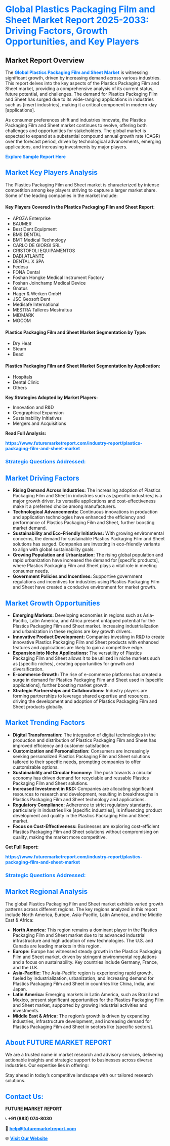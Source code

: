 <h1 style="color: #007BFF;">Global Plastics Packaging Film and Sheet Market Report 2025-2033: Driving Factors, Growth Opportunities, and Key Players</h1>

<section id="overview">
<h2>Market Report Overview</h2>
<p>The <a href="https://www.futuremarketreport.com/industry-report/plastics-packaging-film-and-sheet-market" style="color: #007BFF; text-decoration: none;"><strong>Global Plastics Packaging Film and Sheet Market</strong></a> is witnessing significant growth, driven by increasing demand across various industries. This report delves into the key aspects of the Plastics Packaging Film and Sheet market, providing a comprehensive analysis of its current status, future potential, and challenges. The demand for Plastics Packaging Film and Sheet has surged due to its wide-ranging applications in industries such as [insert industries], making it a critical component in modern-day [applications].</p>
<p>As consumer preferences shift and industries innovate, the Plastics Packaging Film and Sheet market continues to evolve, offering both challenges and opportunities for stakeholders. The global market is expected to expand at a substantial compound annual growth rate (CAGR) over the forecast period, driven by technological advancements, emerging applications, and increasing investments by major players.</p>
</section>

<section id="overview">
<p><a href="https://www.futuremarketreport.com/request-sample/reportId=36099" style="color: #007BFF; text-decoration: none;"><strong>Explore Sample Report Here</strong></a></p>
</section>

<section id="key-players">
<h2 style="color: #007BFF;">Market Key Players Analysis</h2>
<p>The Plastics Packaging Film and Sheet market is characterized by intense competition among key players striving to capture a larger market share. Some of the leading companies in the market include:</p>
<h4>Key Players Covered in the Plastics Packaging Film and Sheet Report:</h4>
<ul><li>APOZA Enterprise</li><li>BAUMER</li><li>Best Dent Equipment</li><li>BMS DENTAL</li><li>BMT Medical Technology</li><li>CARLO DE GIORGI SRL</li><li>CRISTOFOLI EQUIPAMENTOS</li><li>DABI ATLANTE</li><li>DENTAL X SPA</li><li>Fedesa</li><li>FONA Dental</li><li>Foshan Hongke Medical Instrument Factory</li><li>Foshan Joinchamp Medical Device</li><li>Gnatus</li><li>Hager &amp; Werken GmbH</li><li>JSC Geosoft Dent</li><li>Medisafe International</li><li>MESTRA Talleres Mestraitua</li><li>MIDMARK</li><li>MOCOM</li></ul>
<h4>Plastics Packaging Film and Sheet Market Segmentation by Type:</h4>
<ul><li>Dry Heat</li><li>Steam</li><li>Bead</li></ul>

<h4>Plastics Packaging Film and Sheet Market Segmentation by Application:</h4>
<ul><li>Hospitals</li><li>Dental Clinic</li><li>Others</li></ul>
<p><strong>Key Strategies Adopted by Market Players:</strong></p>
<ul>
<li>Innovation and R&D</li>
<li>Geographical Expansion</li>
<li>Sustainability Initiatives</li>
<li>Mergers and Acquisitions</li>
</ul>
</section>

<section>
<p><strong>Read Full Analysis: </strong></p><a href="https://www.futuremarketreport.com/industry-report/plastics-packaging-film-and-sheet-market" style="color: #007BFF; text-decoration: none;"><strong>https://www.futuremarketreport.com/industry-report/plastics-packaging-film-and-sheet-market</strong></a>
<h3 style="color: #007BFF;">Strategic Questions Addressed:</h3>
</section>

<section id="driving-factors">
<h2 style="color: #007BFF;">Market Driving Factors</h2>
<ul>
<li><strong>Rising Demand Across Industries:</strong> The increasing adoption of Plastics Packaging Film and Sheet in industries such as [specific industries] is a major growth driver. Its versatile applications and cost-effectiveness make it a preferred choice among manufacturers.</li>
<li><strong>Technological Advancements:</strong> Continuous innovations in production and application technologies have enhanced the efficiency and performance of Plastics Packaging Film and Sheet, further boosting market demand.</li>
<li><strong>Sustainability and Eco-Friendly Initiatives:</strong> With growing environmental concerns, the demand for sustainable Plastics Packaging Film and Sheet solutions has surged. Companies are investing in eco-friendly variants to align with global sustainability goals.</li>
<li><strong>Growing Population and Urbanization:</strong> The rising global population and rapid urbanization have increased the demand for [specific products], where Plastics Packaging Film and Sheet plays a vital role in meeting consumer needs.</li>
<li><strong>Government Policies and Incentives:</strong> Supportive government regulations and incentives for industries using Plastics Packaging Film and Sheet have created a conducive environment for market growth.</li>
</ul>
</section>

<section id="growth-opportunities">
<h2 style="color: #007BFF;">Market Growth Opportunities</h2>
<ul>
<li><strong>Emerging Markets:</strong> Developing economies in regions such as Asia-Pacific, Latin America, and Africa present untapped potential for the Plastics Packaging Film and Sheet market. Increasing industrialization and urbanization in these regions are key growth drivers.</li>
<li><strong>Innovative Product Development:</strong> Companies investing in R&D to create innovative Plastics Packaging Film and Sheet products with enhanced features and applications are likely to gain a competitive edge.</li>
<li><strong>Expansion into Niche Applications:</strong> The versatility of Plastics Packaging Film and Sheet allows it to be utilized in niche markets such as [specific niches], creating opportunities for growth and diversification.</li>
<li><strong>E-commerce Growth:</strong> The rise of e-commerce platforms has created a surge in demand for Plastics Packaging Film and Sheet used in [specific applications], further boosting market growth.</li>
<li><strong>Strategic Partnerships and Collaborations:</strong> Industry players are forming partnerships to leverage shared expertise and resources, driving the development and adoption of Plastics Packaging Film and Sheet products globally.</li>
</ul>
</section>

<section id="trending-factors">
<h2 style="color: #007BFF;">Market Trending Factors</h2>
<ul>
<li><strong>Digital Transformation:</strong> The integration of digital technologies in the production and distribution of Plastics Packaging Film and Sheet has improved efficiency and customer satisfaction.</li>
<li><strong>Customization and Personalization:</strong> Consumers are increasingly seeking personalized Plastics Packaging Film and Sheet solutions tailored to their specific needs, prompting companies to offer customizable options.</li>
<li><strong>Sustainability and Circular Economy:</strong> The push towards a circular economy has driven demand for recyclable and reusable Plastics Packaging Film and Sheet solutions.</li>
<li><strong>Increased Investment in R&D:</strong> Companies are allocating significant resources to research and development, resulting in breakthroughs in Plastics Packaging Film and Sheet technology and applications.</li>
<li><strong>Regulatory Compliance:</strong> Adherence to strict regulatory standards, particularly in industries like [specific industries], is influencing product development and quality in the Plastics Packaging Film and Sheet market.</li>
<li><strong>Focus on Cost-Effectiveness:</strong> Businesses are exploring cost-efficient Plastics Packaging Film and Sheet solutions without compromising on quality, making the market more competitive.</li>
</ul>
</section>

<section>
<p><strong>Get Full Report: </strong></p><a href="https://www.futuremarketreport.com/industry-report/plastics-packaging-film-and-sheet-market" style="color: #007BFF; text-decoration: none;"><strong>https://www.futuremarketreport.com/industry-report/plastics-packaging-film-and-sheet-market</strong></a>
<h3 style="color: #007BFF;">Strategic Questions Addressed:</h3>
</section>


<section id="regional-analysis">
<h2 style="color: #007BFF;">Market Regional Analysis</h2>
<p>The global Plastics Packaging Film and Sheet market exhibits varied growth patterns across different regions. The key regions analyzed in this report include North America, Europe, Asia-Pacific, Latin America, and the Middle East & Africa:</p>
<ul>
<li><strong>North America:</strong> This region remains a dominant player in the Plastics Packaging Film and Sheet market due to its advanced industrial infrastructure and high adoption of new technologies. The U.S. and Canada are leading markets in this region.</li>
<li><strong>Europe:</strong> Europe has witnessed steady growth in the Plastics Packaging Film and Sheet market, driven by stringent environmental regulations and a focus on sustainability. Key countries include Germany, France, and the U.K.</li>
<li><strong>Asia-Pacific:</strong> The Asia-Pacific region is experiencing rapid growth, fueled by industrialization, urbanization, and increasing demand for Plastics Packaging Film and Sheet in countries like China, India, and Japan.</li>
<li><strong>Latin America:</strong> Emerging markets in Latin America, such as Brazil and Mexico, present significant opportunities for the Plastics Packaging Film and Sheet market, supported by growing industrial activities and investments.</li>
<li><strong>Middle East & Africa:</strong> The region’s growth is driven by expanding industries, infrastructure development, and increasing demand for Plastics Packaging Film and Sheet in sectors like [specific sectors].</li>
</ul>
</section>

<footer>
<h2 style="color: #007BFF;">About FUTURE MARKET REPORT</h2>
<p>We are a trusted name in market research and advisory services, delivering actionable insights and strategic support to businesses across diverse industries. Our expertise lies in offering:</p>

<p>Stay ahead in today’s competitive landscape with our tailored research solutions.</p>

<h2 style="color: #007BFF;">Contact Us:</h2>
<p><strong>FUTURE MARKET REPORT</strong></p>
<p>📞 <strong>+91 (883) 074-8030</strong></p>
<p>📧 <strong><a href="mailto:help@futuremarketreport.com" style="color: #007BFF;">help@futuremarketreport.com</a></strong></p>
<p>🌐 <strong><a href="https://www.futuremarketreport.com/" style="color: #007BFF;">Visit Our Website</a></strong></p>
</footer>